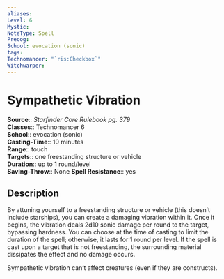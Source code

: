 ```yaml
---
aliases: 
Level: 6
Mystic: 
NoteType: Spell
Precog: 
School: evocation (sonic) 
tags: 
Technomancer: "`ris:Checkbox`"
Witchwarper: 
---
```


# Sympathetic Vibration

**Source**:: _Starfinder Core Rulebook pg. 379_  
**Classes**:: Technomancer 6  
**School**:: evocation (sonic)  
**Casting-Time**:: 10 minutes  
**Range**:: touch  
**Targets**:: one freestanding structure or vehicle  
**Duration**:: up to 1 round/level  
**Saving-Throw**:: None
**Spell Resistance**:: yes

## Description

By attuning yourself to a freestanding structure or vehicle (this doesn’t include starships), you can create a damaging vibration within it. Once it begins, the vibration deals 2d10 sonic damage per round to the target, bypassing hardness. You can choose at the time of casting to limit the duration of the spell; otherwise, it lasts for 1 round per level. If the spell is cast upon a target that is not freestanding, the surrounding material dissipates the effect and no damage occurs.

Sympathetic vibration can’t affect creatures (even if they are constructs).
